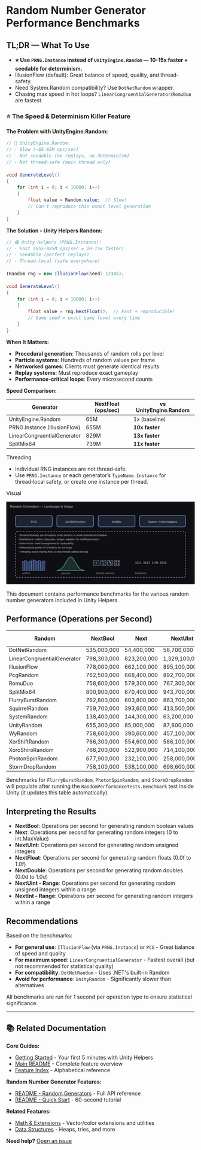 # Random Number Generator Performance Benchmarks

## TL;DR — What To Use

- **⭐ Use `PRNG.Instance` instead of `UnityEngine.Random` — 10-15x faster + seedable for determinism.**
- IllusionFlow (default): Great balance of speed, quality, and thread-safety.
- Need System.Random compatibility? Use `DotNetRandom` wrapper.
- Chasing max speed in hot loops? `LinearCongruentialGenerator`/`RomuDuo` are fastest.

### ⭐ The Speed & Determinism Killer Feature

**The Problem with UnityEngine.Random:**

```csharp
// 🔴 UnityEngine.Random:
// - Slow (~65-85M ops/sec)
// - Not seedable (no replays, no determinism)
// - Not thread-safe (main thread only)

void GenerateLevel()
{
    for (int i = 0; i < 10000; i++)
    {
        float value = Random.value;  // Slow!
        // Can't reproduce this exact level generation
    }
}
```

**The Solution - Unity Helpers Random:**

```csharp
// 🟢 Unity Helpers (PRNG.Instance):
// - Fast (655-885M ops/sec = 10-15x faster)
// - Seedable (perfect replays)
// - Thread-local (safe everywhere)

IRandom rng = new IllusionFlow(seed: 12345);

void GenerateLevel()
{
    for (int i = 0; i < 10000; i++)
    {
        float value = rng.NextFloat();  // Fast + reproducible!
        // Same seed = exact same level every time
    }
}
```

**When It Matters:**

- **Procedural generation**: Thousands of random rolls per level
- **Particle systems**: Hundreds of random values per frame
- **Networked games**: Clients must generate identical results
- **Replay systems**: Must reproduce exact gameplay
- **Performance-critical loops**: Every microsecond counts

**Speed Comparison:**

| Generator                    | NextFloat (ops/sec) | vs UnityEngine.Random |
| ---------------------------- | ------------------- | --------------------- |
| UnityEngine.Random           | 65M                 | 1x (baseline)         |
| PRNG.Instance (IllusionFlow) | 655M                | **10x faster**        |
| LinearCongruentialGenerator  | 829M                | **13x faster**        |
| SplitMix64                   | 739M                | **11x faster**        |

Threading

- Individual RNG instances are not thread‑safe.
- Use `PRNG.Instance` or each generator’s `TypeName.Instance` for thread‑local safety, or create one instance per thread.

Visual

![Random Generators](Images/random_generators.svg)

This document contains performance benchmarks for the various random number generators included in Unity Helpers.

## Performance (Operations per Second)

<!-- RANDOM_BENCHMARKS_START -->

| Random                      | NextBool    | Next        | NextUInt      | NextFloat   | NextDouble  | NextUint - Range | NextInt - Range |
| --------------------------- | ----------- | ----------- | ------------- | ----------- | ----------- | ---------------- | --------------- |
| DotNetRandom                | 535,000,000 | 54,400,000  | 56,700,000    | 45,200,000  | 28,200,000  | 52,200,000       | 51,800,000      |
| LinearCongruentialGenerator | 798,300,000 | 823,200,000 | 1,329,100,000 | 179,900,000 | 402,000,000 | 577,800,000      | 493,300,000     |
| IllusionFlow                | 778,000,000 | 662,100,000 | 895,100,000   | 178,000,000 | 331,100,000 | 444,000,000      | 384,900,000     |
| PcgRandom                   | 762,500,000 | 668,400,000 | 892,700,000   | 179,700,000 | 345,200,000 | 450,000,000      | 400,200,000     |
| RomuDuo                     | 758,600,000 | 579,300,000 | 767,300,000   | 167,200,000 | 255,900,000 | 446,500,000      | 397,400,000     |
| SplitMix64                  | 800,900,000 | 670,400,000 | 943,700,000   | 179,000,000 | 346,600,000 | 473,300,000      | 432,800,000     |
| FlurryBurstRandom           | 762,800,000 | 603,800,000 | 863,700,000   | 183,000,000 | 305,200,000 | 456,400,000      | 412,400,000     |
| SquirrelRandom              | 759,700,000 | 393,600,000 | 413,500,000   | 172,300,000 | 187,800,000 | 329,600,000      | 307,100,000     |
| SystemRandom                | 138,400,000 | 144,300,000 | 63,200,000    | 127,600,000 | 135,800,000 | 59,600,000       | 60,400,000      |
| UnityRandom                 | 655,300,000 | 85,000,000  | 87,800,000    | 62,200,000  | 41,500,000  | 81,500,000       | 82,400,000      |
| WyRandom                    | 758,600,000 | 390,600,000 | 457,100,000   | 166,800,000 | 191,100,000 | 293,600,000      | 274,700,000     |
| XorShiftRandom              | 766,300,000 | 554,600,000 | 586,100,000   | 181,100,000 | 259,100,000 | 443,300,000      | 393,600,000     |
| XoroShiroRandom             | 766,200,000 | 522,900,000 | 714,100,000   | 167,200,000 | 243,300,000 | 428,400,000      | 381,000,000     |
| PhotonSpinRandom            | 677,900,000 | 232,100,000 | 258,000,000   | 116,900,000 | 114,800,000 | 209,700,000      | 201,100,000     |
| StormDropRandom             | 758,100,000 | 538,100,000 | 698,600,000   | 184,100,000 | 271,800,000 | 406,300,000      | 365,900,000     |

<!-- RANDOM_BENCHMARKS_END -->

Benchmarks for `FlurryBurstRandom`, `PhotonSpinRandom`, and `StormDropRandom` will populate after running the
`RandomPerformanceTests.Benchmark` test inside Unity (it updates this table automatically).

## Interpreting the Results

- **NextBool**: Operations per second for generating random boolean values
- **Next**: Operations per second for generating random integers (0 to int.MaxValue)
- **NextUInt**: Operations per second for generating random unsigned integers
- **NextFloat**: Operations per second for generating random floats (0.0f to 1.0f)
- **NextDouble**: Operations per second for generating random doubles (0.0d to 1.0d)
- **NextUint - Range**: Operations per second for generating random unsigned integers within a range
- **NextInt - Range**: Operations per second for generating random integers within a range

## Recommendations

Based on the benchmarks:

- **For general use**: `IllusionFlow` (via `PRNG.Instance`) or `PCG` - Great balance of speed and quality
- **For maximum speed**: `LinearCongruentialGenerator` - Fastest overall (but not recommended for statistical quality)
- **For compatibility**: `DotNetRandom` - Uses .NET's built-in Random
- **Avoid for performance**: `UnityRandom` - Significantly slower than alternatives

All benchmarks are run for 1 second per operation type to ensure statistical significance.

---

## 📚 Related Documentation

**Core Guides:**

- [Getting Started](GETTING_STARTED.md) - Your first 5 minutes with Unity Helpers
- [Main README](../README.md) - Complete feature overview
- [Feature Index](INDEX.md) - Alphabetical reference

**Random Number Generator Features:**

- [README - Random Generators](../README.md#random-number-generators) - Full API reference
- [README - Quick Start](../README.md#random-number-generation) - 60-second tutorial

**Related Features:**

- [Math & Extensions](MATH_AND_EXTENSIONS.md) - Vector/color extensions and utilities
- [Data Structures](DATA_STRUCTURES.md) - Heaps, tries, and more

**Need help?** [Open an issue](https://github.com/wallstop/unity-helpers/issues)
